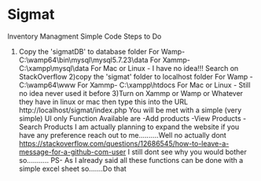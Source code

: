 # Sigmat
Inventory Managment Simple Code
Steps to Do
1) Copy the 'sigmatDB' to database folder
            For Wamp- C:\wamp64\bin\mysql\mysql5.7.23\data
            For Xammp- C:\xampp\mysql\data
            For Mac or Linux - I have no idea!!! Search on StackOverflow
2)copy the 'sigmat' folder to localhost folder
            For Wamp -C:\wamp64\www
            For Xammp- C:\xampp\htdocs
            For Mac or Linux - Still no idea never used it before
3)Turn on Xammp or Wamp or Whatever they have in linux or mac then type this into the URL
            http://localhost/sigmat/index.php
            You will be met with a simple (very simple) UI
            only Function Available are
                -Add products
                -View Products
                -Search Products
            I am actually planning to expand the website if you have any preference reach out to me..........Well no actually dont
                 https://stackoverflow.com/questions/12686545/how-to-leave-a-message-for-a-github-com-user 
                 I still dont see why you would bother so...........
 PS- As I already said all these functions can be done with a simple excel sheet so.......Do that 
            
